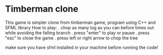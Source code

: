 # Timberman clone

This game is simpler clone from timberman game, program using C++ and SFML library
How to play:
. chop as many log as you can before times out while avoiding the falling branch
. press "enter" to play or pause
. press "esc" to close the game
. press left or right arrow to chop the tree

make sure you have sfml installed in your machine before running the code!



